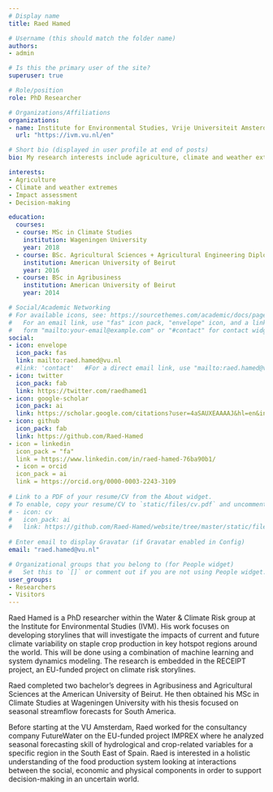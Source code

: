 ```yaml
---
# Display name
title: Raed Hamed

# Username (this should match the folder name)
authors:
- admin

# Is this the primary user of the site?
superuser: true

# Role/position
role: PhD Researcher

# Organizations/Affiliations
organizations:
- name: Institute for Environmental Studies, Vrije Universiteit Amsterdam
  url: "https://ivm.vu.nl/en"

# Short bio (displayed in user profile at end of posts)
bio: My research interests include agriculture, climate and weather extremes and modeling.

interests:
- Agriculture
- Climate and weather extremes
- Impact assessment
- Decision-making

education:
  courses:
  - course: MSc in Climate Studies
    institution: Wageningen University
    year: 2018
  - course: BSc. Agricultural Sciences + Agricultural Engineering Diploma
    institution: American University of Beirut
    year: 2016
  - course: BSc in Agribusiness
    institution: American University of Beirut
    year: 2014

# Social/Academic Networking
# For available icons, see: https://sourcethemes.com/academic/docs/page-builder/#icons
#   For an email link, use "fas" icon pack, "envelope" icon, and a link in the
#   form "mailto:your-email@example.com" or "#contact" for contact widget.
social:
- icon: envelope
  icon_pack: fas
  link: mailto:raed.hamed@vu.nl
  #link: 'contact'   #For a direct email link, use "mailto:raed.hamed@vu.nl".
- icon: twitter
  icon_pack: fab
  link: https://twitter.com/raedhamed1
- icon: google-scholar
  icon_pack: ai
  link: https://scholar.google.com/citations?user=4aSAUXEAAAAJ&hl=en&inst=4393003693960974403&oi=sra
- icon: github
  icon_pack: fab
  link: https://github.com/Raed-Hamed
- icon = linkedin
  icon_pack = "fa"
  link = https://www.linkedin.com/in/raed-hamed-76ba90b1/
  - icon = orcid
  icon_pack = ai
  link = https://orcid.org/0000-0003-2243-3109
  
# Link to a PDF of your resume/CV from the About widget.
# To enable, copy your resume/CV to `static/files/cv.pdf` and uncomment the lines below.
# - icon: cv
#   icon_pack: ai
#   link: https://github.com/Raed-Hamed/website/tree/master/static/files/cv.pdf
   
# Enter email to display Gravatar (if Gravatar enabled in Config)
email: "raed.hamed@vu.nl"

# Organizational groups that you belong to (for People widget)
#   Set this to `[]` or comment out if you are not using People widget.
user_groups:
- Researchers
- Visitors
---
```


Raed Hamed is a PhD researcher within the Water & Climate Risk group at the Institute for Environmental Studies (IVM). His work focuses on developing storylines that will investigate the impacts of current and future climate variability on staple crop production in key hotspot regions around the world. This will be done using a combination of machine learning and system dynamics modeling. The research is embedded in the RECEIPT project, an EU-funded project on climate risk storylines.

Raed completed two bachelor’s degrees in Agribusiness and Agricultural Sciences at the American University of Beirut. He then obtained his MSc in Climate Studies at Wageningen University with his thesis focused on seasonal streamflow forecasts for South America.

Before starting at the VU Amsterdam, Raed worked for the consultancy company FutureWater on the EU-funded project IMPREX where he analyzed seasonal forecasting skill of hydrological and crop-related variables for a specific region in the South East of Spain. Raed is interested in a holistic understanding of the food production system looking at interactions between the social, economic and physical components in order to support decision-making in an uncertain world.
